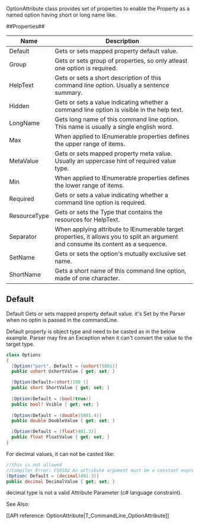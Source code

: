 OptionAttribute  class provides set of properties to enable the Property as a named option having short or long name like.

##Properties##

 
|	Name| 	Description|
|-------|---------------|
|Default |	Gets or sets mapped property default value. |
|Group |	Gets or sets group of  properties, so only atleast one option is required. |
|HelpText |	Gets or sets a short description of this command line option. Usually a sentence summary. |
|Hidden |	Gets or sets a value indicating whether a command line option is visible in the help text. |
| 	LongName |	Gets long name of this command line option. This name is usually a single english word.
| 	Max|	When applied to IEnumerable<T> properties defines the upper range of items. |
| 	MetaValue |	Gets or sets mapped property meta value. Usually an uppercase hint of required value type. |
| 	Min |	When applied to IEnumerable<T> properties defines the lower range of items. |
| 	Required |	Gets or sets a value indicating whether a command line option is required. 
| 	ResourceType |	Gets or sets the Type that contains the resources for HelpText. |
| 	Separator |	When applying attribute to IEnumerable<T> target properties, it allows you to split an argument and consume its content as a sequence.
| 	SetName |	Gets or sets the option's mutually exclusive set name.
| 	ShortName |	Gets a short name of this command line option, made of one character.

## Default

Default Gets or sets mapped property default value. it's Set by the Parser when no optin is passed in the commandLine.

Default property is object type and need to be casted as in the below example.
Parser may fire an Exception when it can't convert the value to the target type.

```cs
class Options
{
  [Option("port", Default = (ushort)5001)]
  public ushort UshortValue { get; set; }

  [Option(Default=(short)100 )]
  public short ShortValue { get; set; }
	
  [Option(Default = (bool)true)]
  public bool? Vsible { get; set; }
	
  [Option(Default = (double)5001.4)]
  public double DoubleValue { get; set; }

  [Option(Default = (float)401.3)]
  public float FloatValue { get; set; }
}
```

For decimal values, it can not be casted like:
```cs
//this is not allowed
//Compiler Error: CS0182 An attribute argument must be a constant expression, typeof expression or array creation expression of an attribute parameter type	
[Option( Default = (decimal)401.3)]
public decimal DecimalValue { get; set; }
```

decimal type is not a valid Attribute Parameter (c# language constraint).



See Also:

[[API reference: OptionAttribute|T_CommandLine_OptionAttribute]]
